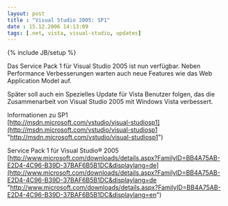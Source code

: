 ```yaml
---
layout: post
title : "Visual Studio 2005: SP1"
date : 15.12.2006 14:13:09
tags: [.net, vista, visual-studio, updates]
---
```

{% include JB/setup %}

Das Service Pack 1 für Visual Studio 2005 ist nun verfügbar. Neben Performance Verbesserungen warten auch neue Features wie das Web Application Model auf.

Später soll auch ein Spezielles Update für Vista Benutzer folgen, das die Zusammenarbeit von Visual Studio 2005 mit Windows Vista verbessert.

Informationen zu SP1  
[http://msdn.microsoft.com/vstudio/visual-studiosp1](http://msdn.microsoft.com/vstudio/visual-studiosp1 "http://msdn.microsoft.com/vstudio/visual-studiosp1")

Service Pack 1 für Visual Studio® 2005  
[http://www.microsoft.com/downloads/details.aspx?FamilyID=BB4A75AB-E2D4-4C96-B39D-37BAF6B5B1DC&displaylang=de](http://www.microsoft.com/downloads/details.aspx?FamilyID=BB4A75AB-E2D4-4C96-B39D-37BAF6B5B1DC&displaylang=de "http://www.microsoft.com/downloads/details.aspx?FamilyID=BB4A75AB-E2D4-4C96-B39D-37BAF6B5B1DC&displaylang=en")
